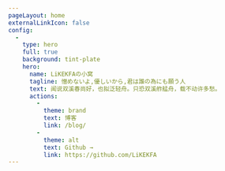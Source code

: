 ```yaml
---
pageLayout: home
externalLinkIcon: false
config:
  -
    type: hero
    full: true
    background: tint-plate
    hero:
      name: LiKEKFAの小窝
      tagline: 憎めないよ,優しいから,君は誰の為にも願う人
      text: 闻说双溪春尚好，也拟泛轻舟。只恐双溪舴艋舟，载不动许多愁。
      actions:
        -
          theme: brand
          text: 博客
          link: /blog/
        -
          theme: alt
          text: Github →
          link: https://github.com/LiKEKFA
---
```

